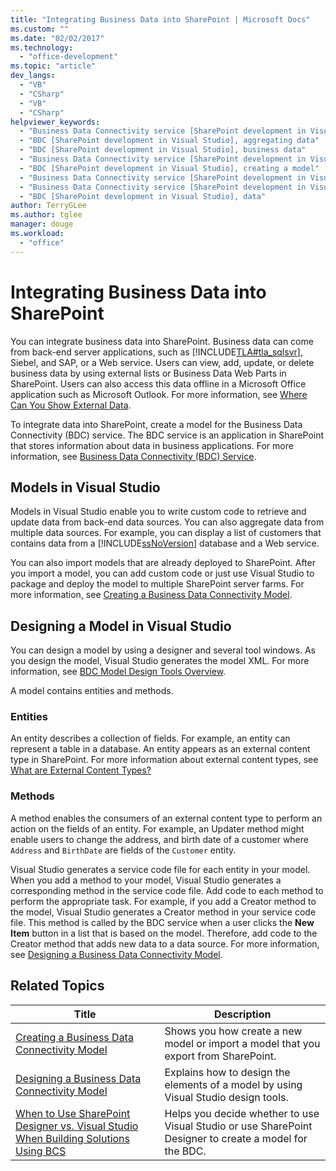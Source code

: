 ```yaml
---
title: "Integrating Business Data into SharePoint | Microsoft Docs"
ms.custom: ""
ms.date: "02/02/2017"
ms.technology: 
  - "office-development"
ms.topic: "article"
dev_langs: 
  - "VB"
  - "CSharp"
  - "VB"
  - "CSharp"
helpviewer_keywords: 
  - "Business Data Connectivity service [SharePoint development in Visual Studio], business data"
  - "BDC [SharePoint development in Visual Studio], aggregating data"
  - "BDC [SharePoint development in Visual Studio], business data"
  - "Business Data Connectivity service [SharePoint development in Visual Studio], aggregating data"
  - "BDC [SharePoint development in Visual Studio], creating a model"
  - "Business Data Connectivity service [SharePoint development in Visual Studio], creating a model"
  - "Business Data Connectivity service [SharePoint development in Visual Studio], data"
  - "BDC [SharePoint development in Visual Studio], data"
author: TerryGLee
ms.author: tglee
manager: douge
ms.workload: 
  - "office"
---
```

# Integrating Business Data into SharePoint
  You can integrate business data into SharePoint. Business data can come from back-end server applications, such as [!INCLUDE[TLA#tla_sqlsvr](../sharepoint/includes/tlasharptla-sqlsvr-md.md)], Siebel, and SAP, or a Web service. Users can view, add, update, or delete business data by using external lists or Business Data Web Parts in SharePoint.  Users can also access this data offline in a Microsoft Office application such as Microsoft Outlook. For more information, see [Where Can You Show External Data](http://go.microsoft.com/fwlink/?LinkId=169295).  
  
 To integrate data into SharePoint, create a model for the Business Data Connectivity (BDC) service. The BDC service is an application in SharePoint that stores information about data in business applications. For more information, see [Business Data Connectivity (BDC) Service](http://go.microsoft.com/fwlink/?LinkID=169276).  
  
## Models in Visual Studio  
 Models in Visual Studio enable you to write custom code to retrieve and update data from back-end data sources. You can also aggregate data from multiple data sources. For example, you can display a list of customers that contains data from a [!INCLUDE[ssNoVersion](../sharepoint/includes/ssnoversion-md.md)] database and a Web service.  
  
 You can also import models that are already deployed to SharePoint. After you import a model, you can add custom code or just use Visual Studio to package and deploy the model to multiple SharePoint server farms. For more information, see [Creating a Business Data Connectivity Model](../sharepoint/creating-a-business-data-connectivity-model.md).  
  
## Designing a Model in Visual Studio  
 You can design a model by using a designer and several tool windows. As you design the model, Visual Studio generates the model XML. For more information, see [BDC Model Design Tools Overview](../sharepoint/bdc-model-design-tools-overview.md).  
  
 A model contains entities and methods.  
  
### Entities  
 An entity describes a collection of fields. For example, an entity can represent a table in a database. An entity appears as an external content type in SharePoint. For more information about external content types, see [What are External Content Types?](http://go.microsoft.com/fwlink/?LinkId=169293)  
  
### Methods  
 A method enables the consumers of an external content type to perform an action on the fields of an entity. For example, an Updater method might enable users to change the address, and birth date of a customer where `Address` and `BirthDate` are fields of the `Customer` entity.  
  
 Visual Studio generates a service code file for each entity in your model. When you add a method to your model, Visual Studio generates a corresponding method in the service code file. Add code to each method to perform the appropriate task. For example, if you add a Creator method to the model, Visual Studio generates a Creator method in your service code file. This method is called by the BDC service when a user clicks the **New Item** button in a list that is based on the model. Therefore, add code to the Creator method that adds new data to a data source. For more information, see [Designing a Business Data Connectivity Model](../sharepoint/designing-a-business-data-connectivity-model.md).  
  
## Related Topics  
  
|Title|Description|  
|-----------|-----------------|  
|[Creating a Business Data Connectivity Model](../sharepoint/creating-a-business-data-connectivity-model.md)|Shows you how create a new model or import a model that you export from SharePoint.|  
|[Designing a Business Data Connectivity Model](../sharepoint/designing-a-business-data-connectivity-model.md)|Explains how to design the elements of a model by using Visual Studio design tools.|  
|[When to Use SharePoint Designer vs. Visual Studio When Building Solutions Using BCS](http://go.microsoft.com/fwlink/?LinkID=183448)|Helps you decide whether to use Visual Studio or use SharePoint Designer to create a model for the BDC.|  
  
  